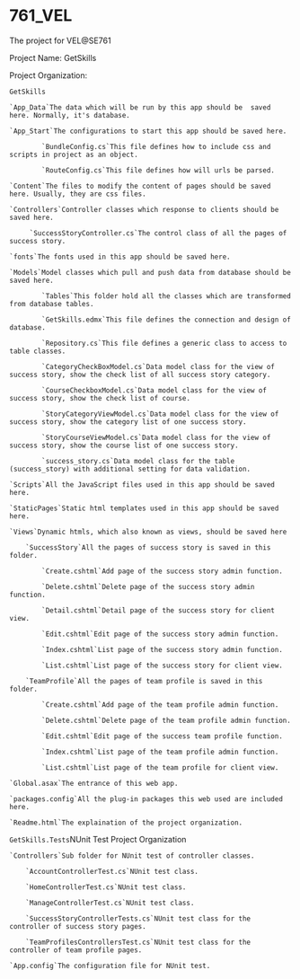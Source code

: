 # 761_VEL
The project for VEL@SE761

Project Name: GetSkills

Project Organization:

`GetSkills`

	`App_Data`The data which will be run by this app should be  saved here. Normally, it's database.
  
  	`App_Start`The configurations to start this app should be saved here.

    		`BundleConfig.cs`This file defines how to include css and scripts in project as an object.
    
    		`RouteConfig.cs`This file defines how will urls be parsed.
    
  	`Content`The files to modify the content of pages should be saved here. Usually, they are css files.  
  
  	`Controllers`Controller classes which response to clients should be saved here.
  
		 `SuccessStoryController.cs`The control class of all the pages of success story.
    
	`fonts`The fonts used in this app should be saved here.
  
  	`Models`Model classes which pull and push data from database should be saved here.
  
    		`Tables`This folder hold all the classes which are transformed from database tables.
    
    		`GetSkills.edmx`This file defines the connection and design of database.
    
    		`Repository.cs`This file defines a generic class to access to table classes.
    
    		`CategoryCheckBoxModel.cs`Data model class for the view of success story, show the check list of all success story category.
    
    		`CourseCheckboxModel.cs`Data model class for the view of success story, show the check list of course.
    
    		`StoryCategoryViewModel.cs`Data model class for the view of success story, show the category list of one success story.
    
    		`StoryCourseViewModel.cs`Data model class for the view of success story, show the course list of one success story.
    
    		`success_story.cs`Data model class for the table (success_story) with additional setting for data validation.
    
  	`Scripts`All the JavaScript files used in this app should be saved here.
  
  	`StaticPages`Static html templates used in this app should be saved here.
  
  	`Views`Dynamic htmls, which also known as views, should be saved here
  
		`SuccessStory`All the pages of success story is saved in this folder.
		
			`Create.cshtml`Add page of the success story admin function.
			
			`Delete.cshtml`Delete page of the success story admin function.
			
			`Detail.cshtml`Detail page of the success story for client view.
			
			`Edit.cshtml`Edit page of the success story admin function.
			
			`Index.cshtml`List page of the success story admin function.
			
			`List.cshtml`List page of the success story for client view.
			
		`TeamProfile`All the pages of team profile is saved in this folder.
		
			`Create.cshtml`Add page of the team profile admin function.
			
			`Delete.cshtml`Delete page of the team profile admin function.
			
			`Edit.cshtml`Edit page of the success team profile function.
			
			`Index.cshtml`List page of the team profile admin function.
			
			`List.cshtml`List page of the team profile for client view.
			
	`Global.asax`The entrance of this web app.
	
  	`packages.config`All the plug-in packages this web used are included here.
  
  	`Readme.html`The explaination of the project organization.

`GetSkills.Tests`NUnit Test Project Organization

	`Controllers`Sub folder for NUnit test of controller classes.
    
		`AccountControllerTest.cs`NUnit test class.
				
		`HomeControllerTest.cs`NUnit test class.
				
		`ManageControllerTest.cs`NUnit test class.
				
		`SuccessStoryControllerTests.cs`NUnit test class for the controller of success story pages.
				
		`TeamProfilesControllersTest.cs`NUnit test class for the controller of team profile pages.
				
	`App.config`The configuration file for NUnit test.
